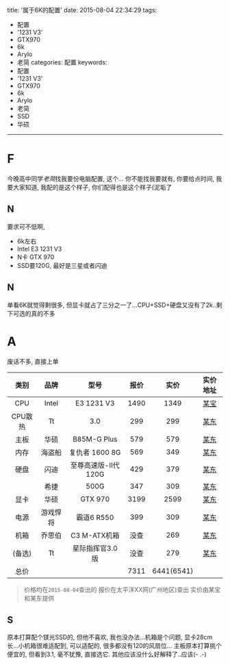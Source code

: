 title: '属于6K的配置'
date: 2015-08-04 22:34:29
tags:
  - 配置
  - '1231 V3'
  - GTX970
  - 6k
  - Arylo
  - 老简
categories: 配置 
keywords:
  - 配置
  - '1231 V3'
  - GTX970
  - 6k
  - Arylo
  - 老简
  - SSD
  - 华硕
---

# F

今晚高中同学*老简*找我要份电脑配置, 这个... 你不能找我要就有, 你要给点时间, 我要大家知道, 我配的是这个样子, 你们配得也是这个样子(泥垢了

## N

要求可不低啊,

- 6k左右
- Intel E3 1231 V3
- N卡 GTX 970
- SSD要120G, 最好是三星或者闪迪

## N

单看6K就觉得剩很多, 但显卡就占了三分之一了...CPU+SSD+硬盘又没有了2k..剩下可选的真的不多

# A

废话不多, 直接上单

|类别|品牌|型号|报价|实价|实价地址|
|:--:|:--:|:--:|:--:|:--:|:--:|
|CPU|Intel|E3 1231 V3|1490|1349|[某宝][cpu]|
|CPU散热|Tt|3.0|299|299|[某东][fan]|
|主板|华硕|B85M-G Plus|579|579|[某东][board]|
|内存|海盗船|复仇者 1600 8G|569|349|[某东][ram]|
|硬盘|闪迪|至尊高速版-II代 120G|429|379|[某东][ssd]|
|   |希捷|500G|347|309|[某东][hard]|
|显卡|华硕|GTX 970|3199|2599|[某东][vioce]|
|电源|游戏悍将|霸道6 R550|399|309|[某东][power]|
|机箱|乔思伯|C3 M-ATX机箱|没查|269|[某东][box1]|
|(备选)|Tt|星际指挥官3.0版|没查|279|[某东][box2]|
|总价|          |       |7311|6441(6541)|

> 价格均在`2015-08-04`查出的
> 报价在太平洋XX网(广州地区)查出
> 实价由某宝和某东提供

## S

原本打算配个镁光SSD的, 但他不喜欢, 我也没办法...机箱是个问题, 显卡28cm长...小机箱很难适配到, 可以适配的, 很多都没有120的风扇位...
主板原本打算挑个便宜的, 但看到3.1, 毫不犹豫, 直接选它.
其他应该没什么好解释了..应该(- .-)

[cpu]: https://s.taobao.com/search?initiative_id=tbindexz_20150804&spm=a21bo.7724922.8452-taobao-item.1&sourceId=tb.index&search_type=item&ssid=s5-e&commend=all&imgfile=&q=1231+v3&suggest=0_1&_input_charset=utf-8&wq=1231&suggest_query=1231&source=suggest
[fan]: http://item.jd.com/876259.html
[board]: http://item.jd.com/1604452.html
[ram]: http://item.jd.com/1209821.html
[ssd]: http://item.jd.com/1203631.html
[hard]: http://item.jd.com/502547.html
[vioce]: http://item.jd.com/1224588.html
[power]: http://item.jd.com/1300394.html
[box1]: http://item.jd.com/1222810.html
[box2]: http://item.jd.com/1472230.html
